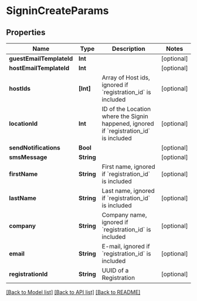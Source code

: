 # SigninCreateParams

## Properties
Name | Type | Description | Notes
------------ | ------------- | ------------- | -------------
**guestEmailTemplateId** | **Int** |  | [optional] 
**hostEmailTemplateId** | **Int** |  | [optional] 
**hostIds** | **[Int]** | Array of Host ids, ignored if &#x60;registration_id&#x60; is included | [optional] 
**locationId** | **Int** | ID of the Location where the Signin happened, ignored if &#x60;registration_id&#x60; is included | [optional] 
**sendNotifications** | **Bool** |  | [optional] 
**smsMessage** | **String** |  | [optional] 
**firstName** | **String** | First name, ignored if &#x60;registration_id&#x60; is included | [optional] 
**lastName** | **String** | Last name, ignored if &#x60;registration_id&#x60; is included | [optional] 
**company** | **String** | Company name, ignored if &#x60;registration_id&#x60; is included | [optional] 
**email** | **String** | E-mail, ignored if &#x60;registration_id&#x60; is included | [optional] 
**registrationId** | **String** | UUID of a Registration | [optional] 

[[Back to Model list]](../README.md#documentation-for-models) [[Back to API list]](../README.md#documentation-for-api-endpoints) [[Back to README]](../README.md)


